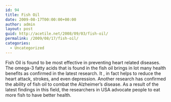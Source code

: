 ```yaml
---
id: 94
title: Fish Oil
date: 2009-08-17T00:00:00+00:00
author: admin
layout: post
guid: http://acetile.net/2008/09/03/fish-oil/
permalink: /2009/08/17/fish-oil/
categories:
  - Uncategorized
---
```

Fish Oil is found to be most effective in preventing heart related diseases. The omega-3 fatty acids that is found in the fish oil brings in lot many health benefits as confirmed in the latest research. It , in fact helps to reduce the heart attack, strokes, and even depression. Another research has confirmed the ability of fish oil to combat the Alzheimer’s disease. As a result of the latest findings in this field, the researchers in USA advocate people to eat more fish to have better health.